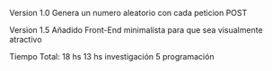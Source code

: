 Version 1.0 
Genera un numero aleatorio con cada peticion POST

Version 1.5
Añadido Front-End minimalista para que sea visualmente atractivo


Tiempo Total: 18 hs
13 hs investigación
5 programación
